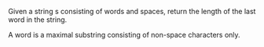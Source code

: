 Given a string s consisting of words and spaces, return the length of the last word in the string.

A word is a maximal 
substring
 consisting of non-space characters only.